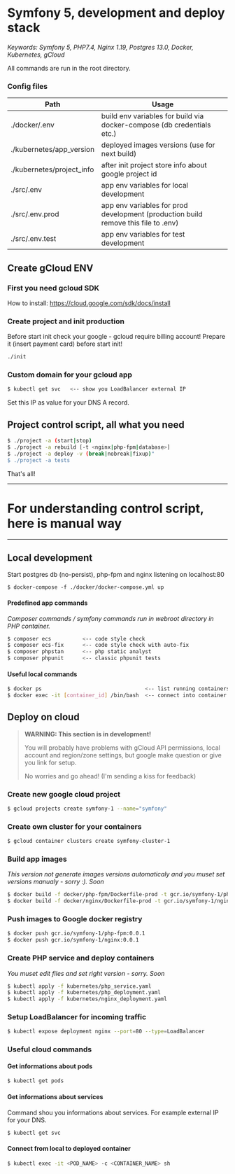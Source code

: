 # Symfony 5, development and deploy stack

*Keywords: Symfony 5, PHP7.4, Nginx 1.19, Postgres 13.0, Docker, Kubernetes, gCloud*

All commands are run in the root directory.
### Config files
| Path | Usage |
| ------ | ------ |
|./docker/.env| build env variables for build via docker-compose (db credentials etc.)|
|./kubernetes/app_version| deployed images versions (use for next build)|
|./kubernetes/project_info| after init project store info about google project id|
|./src/.env| app env variables for local development|
|./src/.env.prod| app env variables for prod development (production build remove this file to .env)|
|./src/.env.test| app env variables for test development|


## Create gCloud ENV
### First you need gcloud SDK
How to install: https://cloud.google.com/sdk/docs/install

### Create project and init production
Before start init check your google - gcloud require billing account! 
Prepare it (insert payment card) before start init!
```sh
./init
```

### Custom domain for your gcloud app
```sh 
$ kubectl get svc   <-- show you LoadBalancer external IP
```
Set this IP as value for your DNS A record.

## Project control script, all what you need
```sh
$ ./project -a (start|stop)
$ ./project -a rebuild [-t <nginx|php-fpm|database>]
$ ./project -a deploy -v (break|nobreak|fixup)"
$ ./project -a tests
```

That's all!

---

# For understanding control script, here is manual way

---

## Local development
Start postgres db (no-persist), php-fpm and nginx listening on localhost:80
```
$ docker-compose -f ./docker/docker-compose.yml up
```
#### Predefined app commands
*Composer commands / symfony commands run in webroot directory in PHP container.*
```sh
$ composer ecs          <-- code style check
$ composer ecs-fix      <-- code style check with auto-fix
$ composer phpstan      <-- php static analyst
$ composer phpunit      <-- classic phpunit tests
```
#### Useful local commands
```sh
$ docker ps                                 <-- list running containers
$ docker exec -it [container_id] /bin/bash  <-- connect into container
```

## Deploy on cloud

> **WARNING: This section is in development!**
>
> You will probably have problems with gCloud API permissions, local account and region/zone settings, but google 
> make question or give you link for setup.
>
> No worries and go ahead! (I'm sending a kiss for feedback)

### Create new google cloud project
```sh
$ gcloud projects create symfony-1 --name="symfony"
```

### Create own cluster for your containers
```sh
$ gcloud container clusters create symfony-cluster-1
```

### Build app images
*This version not generate images versions automaticaly and you muset set versions manualy - sorry :). Soon* 
```sh
$ docker build -f docker/php-fpm/Dockerfile-prod -t gcr.io/symfony-1/php-fpm:0.0.1 . --no-cache
$ docker build -f docker/nginx/Dockerfile-prod -t gcr.io/symfony-1/nginx:0.0.1 . --no-cache
```

### Push images to Google docker registry
```sh
$ docker push gcr.io/symfony-1/php-fpm:0.0.1
$ docker push gcr.io/symfony-1/nginx:0.0.1
```

### Create PHP service and deploy containers
*You muset edit files and set right version - sorry. Soon* 

```sh
$ kubectl apply -f kubernetes/php_service.yaml
$ kubectl apply -f kubernetes/php_deployment.yaml
$ kubectl apply -f kubernetes/nginx_deployment.yaml
```

### Setup LoadBalancer for incoming traffic
```sh
$ kubectl expose deployment nginx --port=80 --type=LoadBalancer
```

### Useful cloud commands
#### Get informations about pods
```sh
$ kubectl get pods
```

#### Get informations about services
Command shou you informations about services. For example external IP for your DNS.
```sh
$ kubectl get svc
```

#### Connect from local to deployed container
```sh
$ kubectl exec -it <POD_NAME> -c <CONTAINER_NAME> sh
```
